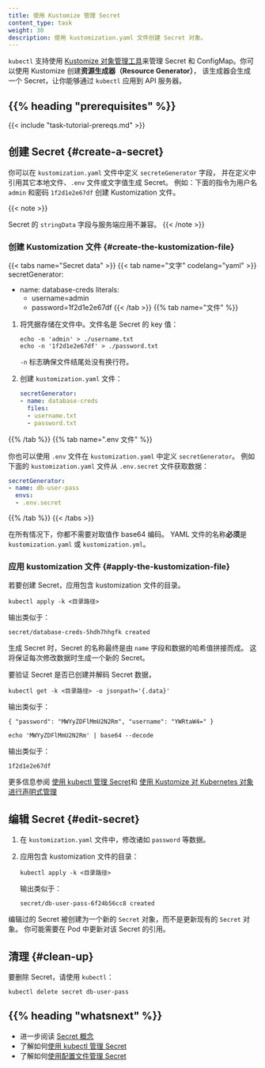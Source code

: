 ```yaml
---
title: 使用 Kustomize 管理 Secret
content_type: task
weight: 30
description: 使用 kustomization.yaml 文件创建 Secret 对象。
---
```

<!-- 
title: Managing Secrets using Kustomize
content_type: task
weight: 30
description: Creating Secret objects using kustomization.yaml file.
-->

<!-- overview -->

<!--  
`kubectl` supports using the [Kustomize object management tool](/docs/tasks/manage-kubernetes-objects/kustomization/) to manage Secrets
and ConfigMaps. You create a *resource generator* using Kustomize, which
generates a Secret that you can apply to the API server using `kubectl`.
-->
`kubectl` 支持使用 [Kustomize 对象管理工具](/zh-cn/docs/tasks/manage-kubernetes-objects/kustomization/)来管理
Secret 和 ConfigMap。你可以使用 Kustomize 创建**资源生成器（Resource Generator）**，
该生成器会生成一个 Secret，让你能够通过 `kubectl` 应用到 API 服务器。

## {{% heading "prerequisites" %}}

{{< include "task-tutorial-prereqs.md" >}}

<!-- steps -->

<!--
## Create a Secret

You can generate a Secret by defining a `secretGenerator` in a
`kustomization.yaml` file that references other existing files, `.env` files, or
literal values. For example, the following instructions create a Kustomization
file for the username `admin` and the password `1f2d1e2e67df`.

### Create the Kustomization file
-->
## 创建 Secret    {#create-a-secret}

你可以在 `kustomization.yaml` 文件中定义 `secreteGenerator` 字段，
并在定义中引用其它本地文件、`.env` 文件或文字值生成 Secret。
例如：下面的指令为用户名 `admin` 和密码 `1f2d1e2e67df` 创建 Kustomization 文件。

{{< note >}}
<!--
The `stringData` field for a Secret does not work well with server-side apply.
-->
Secret 的 `stringData` 字段与服务端应用不兼容。
{{< /note >}}

### 创建 Kustomization 文件   {#create-the-kustomization-file}

{{< tabs name="Secret data" >}}
{{< tab name="文字" codelang="yaml" >}}
secretGenerator:
- name: database-creds
  literals:
  - username=admin
  - password=1f2d1e2e67df
{{< /tab >}}
{{% tab name="文件" %}}

<!--
1.  Store the credentials in files. The filenames are the keys of the secret:
-->
1. 将凭据存储在文件中。文件名是 Secret 的 key 值：

   ```shell
   echo -n 'admin' > ./username.txt
   echo -n '1f2d1e2e67df' > ./password.txt
   ```
    
   <!--
   The `-n` flag ensures that there's no newline character at the end of your
   files.
   -->

   `-n` 标志确保文件结尾处没有换行符。

<!--
1.  Create the `kustomization.yaml` file:
-->
2. 创建 `kustomization.yaml` 文件：

   ```yaml
   secretGenerator:
   - name: database-creds
     files:
     - username.txt
     - password.txt
   ```

{{% /tab %}}
{{% tab name=".env 文件" %}}
<!-- 
You can also define the secretGenerator in the `kustomization.yaml` file by
providing `.env` files. For example, the following `kustomization.yaml` file
pulls in data from an `.env.secret` file:
-->
你也可以使用 `.env` 文件在 `kustomization.yaml` 中定义 `secretGenerator`。
例如下面的 `kustomization.yaml` 文件从 `.env.secret` 文件获取数据：

```yaml
secretGenerator:
- name: db-user-pass
  envs:
  - .env.secret
```
{{% /tab %}}
{{< /tabs >}}

<!--
In all cases, you don't need to base64 encode the values. The name of the YAML
file **must** be `kustomization.yaml` or `kustomization.yml`.
-->
在所有情况下，你都不需要对取值作 base64 编码。
YAML 文件的名称**必须**是 `kustomization.yaml` 或 `kustomization.yml`。

<!--
### Apply the kustomization file

To create the Secret, apply the directory that contains the kustomization file:
-->
### 应用 kustomization 文件   {#apply-the-kustomization-file}

若要创建 Secret，应用包含 kustomization 文件的目录。

```shell
kubectl apply -k <目录路径>
```

<!--
The output is similar to:
-->
输出类似于：

```
secret/database-creds-5hdh7hhgfk created
```

<!--
When a Secret is generated, the Secret name is created by hashing
the Secret data and appending the hash value to the name. This ensures that
a new Secret is generated each time the data is modified.

To verify that the Secret was created and to decode the Secret data, 

```shell
kubectl get -k <directory-path> -o jsonpath='{.data}' 
```
-->
生成 Secret 时，Secret 的名称最终是由 `name` 字段和数据的哈希值拼接而成。
这将保证每次修改数据时生成一个新的 Secret。

要验证 Secret 是否已创建并解码 Secret 数据，

```shell
kubectl get -k <目录路径> -o jsonpath='{.data}' 
```

<!--
The output is similar to:
-->
输出类似于：

```
{ "password": "MWYyZDFlMmU2N2Rm", "username": "YWRtaW4=" }
```

```
echo 'MWYyZDFlMmU2N2Rm' | base64 --decode
```

<!--
The output is similar to:
-->
输出类似于：

```
1f2d1e2e67df
```

<!--
For more information, refer to
[Managing Secrets using kubectl](/docs/tasks/configmap-secret/managing-secret-using-kubectl/#verify-the-secret) and
[Declarative Management of Kubernetes Objects Using Kustomize](/docs/tasks/manage-kubernetes-objects/kustomization/).
-->
更多信息参阅
[使用 kubectl 管理 Secret](/zh-cn/docs/tasks/configmap-secret/managing-secret-using-kubectl/#verify-the-secret)和
[使用 Kustomize 对 Kubernetes 对象进行声明式管理](/zh-cn/docs/tasks/manage-kubernetes-objects/kustomization/)

<!--
## Edit a Secret {#edit-secret}

1.  In your `kustomization.yaml` file, modify the data, such as the `password`.
1.  Apply the directory that contains the kustomization file:

    ```shell
    kubectl apply -k <directory-path>
    ```
-->
## 编辑 Secret {#edit-secret}

1. 在 `kustomization.yaml` 文件中，修改诸如 `password` 等数据。
1. 应用包含 kustomization 文件的目录：

   ```shell
   kubectl apply -k <目录路径>
   ```

   <!--
   The output is similar to:
   -->

   输出类似于：

   ```
   secret/db-user-pass-6f24b56cc8 created
   ```

<!--
The edited Secret is created as a new `Secret` object, instead of updating the
existing `Secret` object. You might need to update references to the Secret in
your Pods.
-->
编辑过的 Secret 被创建为一个新的 `Secret` 对象，而不是更新现有的 `Secret` 对象。
你可能需要在 Pod 中更新对该 Secret 的引用。

<!--
## Clean up

To delete a Secret, use `kubectl`:
-->
## 清理   {#clean-up}

要删除 Secret，请使用 `kubectl`：

```shell
kubectl delete secret db-user-pass
```

## {{% heading "whatsnext" %}}

<!-- 
- Read more about the [Secret concept](/docs/concepts/configuration/secret/)
- Learn how to [manage Secrets using kubectl](/docs/tasks/configmap-secret/managing-secret-using-kubectl/)
- Learn how to [manage Secrets using config file](/docs/tasks/configmap-secret/managing-secret-using-config-file/)
-->
- 进一步阅读 [Secret 概念](/zh-cn/docs/concepts/configuration/secret/)
- 了解如何[使用 kubectl 管理 Secret](/zh-cn/docs/tasks/configmap-secret/managing-secret-using-kubectl/)
- 了解如何[使用配置文件管理 Secret](/zh-cn/docs/tasks/configmap-secret/managing-secret-using-config-file/)
